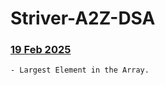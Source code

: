 # Striver-A2Z-DSA

### [19 Feb 2025](https://github.com/Hrishi2520/Striver-A2Z-DSA/blob/main/Feb19/Largest_Element_in_the_Array.java)
	- Largest Element in the Array.
